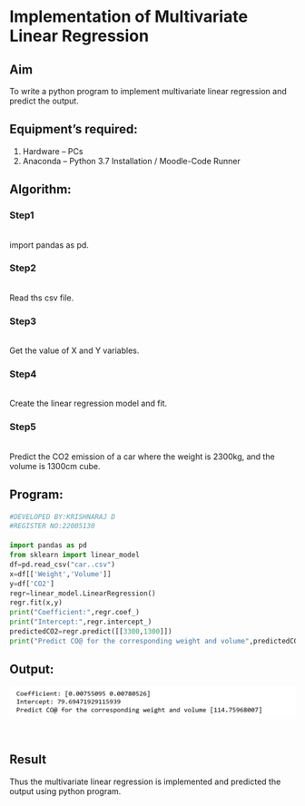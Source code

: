 # Implementation of Multivariate Linear Regression
## Aim
To write a python program to implement multivariate linear regression and predict the output.
## Equipment’s required:
1.	Hardware – PCs
2.	Anaconda – Python 3.7 Installation / Moodle-Code Runner
## Algorithm:
### Step1
<br>import pandas as pd.

### Step2
<br>Read ths csv file.

### Step3
<br>Get the value of X and Y variables.

### Step4
<br>Create the linear regression model and fit.

### Step5
<br>Predict the CO2 emission of a car where the weight is 2300kg, and the volume is 1300cm cube.

## Program:
```python
#DEVELOPED BY:KRISHNARAJ D
#REGISTER NO:22005130

import pandas as pd
from sklearn import linear_model
df=pd.read_csv("car..csv")
x=df[['Weight','Volume']]
y=df['CO2']
regr=linear_model.LinearRegression()
regr.fit(x,y)
print("Coefficient:",regr.coef_)
print("Intercept:",regr.intercept_)
predictedCO2=regr.predict([[3300,1300]])
print("Predict CO@ for the corresponding weight and volume",predictedCO2)
```
## Output:
![out](/1.png)

<br>

## Result
Thus the multivariate linear regression is implemented and predicted the output using python program.
